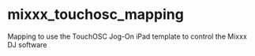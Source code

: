 mixxx_touchosc_mapping
======================

Mapping to use the TouchOSC Jog-On iPad template to control the Mixxx DJ software
